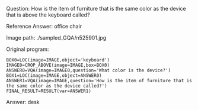 Question: How is the item of furniture that is the same color as the device that is above the keyboard called?

Reference Answer: office chair

Image path: ./sampled_GQA/n525901.jpg

Original program:

```
BOX0=LOC(image=IMAGE,object='keyboard')
IMAGE0=CROP_ABOVE(image=IMAGE,box=BOX0)
ANSWER0=VQA(image=IMAGE0,question='What color is the device?')
BOX1=LOC(image=IMAGE,object=ANSWER0)
ANSWER1=VQA(image=IMAGE,question='How is the item of furniture that is the same color as the device called?')
FINAL_RESULT=RESULT(var=ANSWER1)
```
Answer: desk

